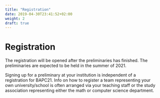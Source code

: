 ```yaml
---
title: "Registration"
date: 2019-04-30T23:41:52+02:00
weight: 2
draft: true
---
```


# Registration

The registration will be opened after the preliminaries has finished. The preliminaries are expected to be held in the summer of 2021.

Signing up for a preliminary at your institution is independent of a registration for BAPC21. Info on how to register a team representing your own university/school is often arranged via your teaching staff or the study association representing either the math or computer science department.
